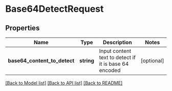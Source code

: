 # Base64DetectRequest

## Properties
Name | Type | Description | Notes
------------ | ------------- | ------------- | -------------
**base64_content_to_detect** | **string** | Input content text to detect if it is base 64 encoded | [optional] 

[[Back to Model list]](../README.md#documentation-for-models) [[Back to API list]](../README.md#documentation-for-api-endpoints) [[Back to README]](../README.md)


